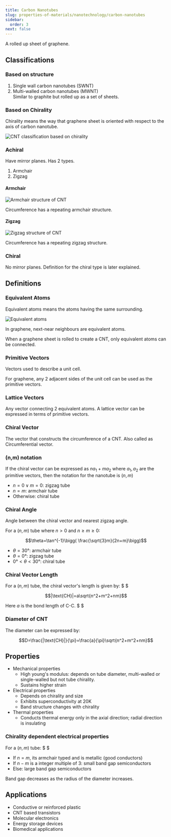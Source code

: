 ```yaml
---
title: Carbon Nanotubes
slug: properties-of-materials/nanotechnology/carbon-nanotubes
sidebar:
  order: 3
next: false
---
```


A rolled up sheet of graphene.

## Classifications

### Based on structure

1. Single wall carbon nanotubes (SWNT)
2. Multi-walled carbon nanotubes (MWNT)  
   Similar to graphite but rolled up as a set of sheets.

### Based on Chirality

Chirality means the way that graphene sheet is oriented with respect to the axis
of carbon nanotube.

![CNT classification based on chirality](/props/nano/cnt-chirality-types.jpg)

### Achiral

Have mirror planes. Has 2 types.

1. Armchair
2. Zigzag

#### Armchair

![Armchair structure of CNT](/props/nano/armchair-structure.jpg)

Circumference has a repeating armchair structure.

#### Zigzag

![Zigzag structure of CNT](/props/nano/zigzag-structure.jpg)

Circumference has a repeating zigzag structure.

### Chiral

No mirror planes. Definition for the chiral type is later explained.

## Definitions

### Equivalent Atoms

Equivalent atoms means the atoms having the same surrounding.

![Equivalent atoms](/props/nano/equivalent-atoms.jpg)

In graphene, next-near neighbours are equivalent atoms.

When a graphene sheet is rolled to create a CNT, only equivalent atoms can be
connected.

### Primitive Vectors

Vectors used to describe a unit cell.

For graphene, any 2 adjacent sides of the unit cell can be used as the primitive
vectors.

### Lattice Vectors

Any vector connecting 2 equivalent atoms. A lattice vector can be expressed in
terms of primitive vectors.

### Chiral Vector

The vector that constructs the circumference of a CNT. Also called as
Circumferential vector.

### (n,m) notation

If the chiral vector can be expressed as $na_1 + ma_2$ where $a_1,a_2$ are the
primitive vectors, then the notation for the nanotube is $(n,m)$

- $n=0 \lor m =0$: zigzag tube
- $n=m$: armchair tube
- Otherwise: chiral tube

### Chiral Angle

Angle between the chiral vector and nearest zigzag angle.

For a $(n,m)$ tube where $n>0$ and $n\ge m\ge 0$:

```math
\theta=\tan^{-1}\bigg( \frac{\sqrt{3}m}{2n+m}\bigg)
```

- $\theta=30°$: armchair tube
- $\theta=0°$: zigzag tube
- $0°<\theta<30°$: chiral tube

### Chiral Vector Length

For a $(n,m)$ tube, the chiral vector's length is given by: $ $

```math
|\text{CH}|=a\sqrt{n^2+m^2+nm}
```

Here $a$ is the bond length of C-C. $ $

### Diameter of CNT

The diameter can be expressed by:

```math
D=\frac{|\text{CH}|}{\pi}=\frac{a}{\pi}\sqrt{n^2+m^2+nm}
```

## Properties

- Mechanical properties
  - High young's modulus: depends on tube diameter, multi-walled or
    single-walled but not tube chirality.
  - Sustains higher strain
- Electrical properties
  - Depends on chirality and size
  - Exhibits superconductivity at $20\text{K}$
  - Band structure changes with chirality
- Thermal properties
  - Conducts thermal energy only in the axial direction; radial direction is
    insulating

### Chirality dependent electrical properties

For a $(n,m)$ tube: $ $

- If $n=m$, its armchair typed and is metallic (good conductors)
- If $n-m$ is a integer multiple of $3$: small band gap semiconductors
- Else: large band gap semiconductors

Band gap decreases as the radius of the diameter increases.

## Applications

- Conductive or reinforced plastic
- CNT based transistors
- Molecular electronics
- Energy storage devices
- Biomedical applications
